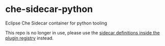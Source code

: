 # che-sidecar-python
Eclipse Che Sidecar container for python tooling

This repo is no longer in use, please use the [sidecar definitions inside the plugin registry](https://github.com/eclipse/che-plugin-registry/tree/master/sidecars) instead.
